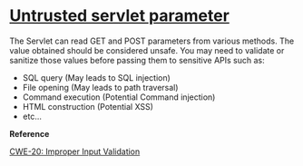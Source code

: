 # [Untrusted servlet parameter](https://find-sec-bugs.github.io/bugs.htm#SERVLET_PARAMETER)

The Servlet can read GET and POST parameters from various methods. The value obtained should be considered unsafe.
You may need to validate or sanitize those values before passing them to sensitive APIs such as:

*   SQL query (May leads to SQL injection)
*   File opening (May leads to path traversal)
*   Command execution (Potential Command injection)
*   HTML construction (Potential XSS)
*   etc...

**Reference**  

[CWE-20: Improper Input Validation](https://cwe.mitre.org/data/definitions/20.html)